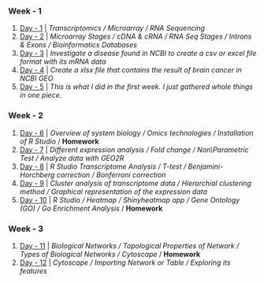 ### Week - 1
1. [Day - 1](/Week-1/Day-1/Day-1.md) | _Transcriptomics / Microarray / RNA Sequencing_
1. [Day - 2](/Week-1/Day-2/Day-2.md) | _Microarray Stages / cDNA & cRNA / RNA Seq Stages / Introns & Exons / Bioinformatics Databases_
1. [Day - 3](/Week-1/Day-3/)  | _Investigate a disease found in NCBI to create a csv or excel file format with its mRNA data_
1. [Day - 4](/Week-1/Day-4/) | _Create a xlsx file that contains the result of brain cancer in NCBI GEO_
1. [Day - 5](/Week-1/Day-5/Day-5.md) | _This is what I did in the first week. I just gathered whole things in one piece._

### Week - 2
1. [Day - 6](/Week-2/Day-6/) | _Overview of system biology / Omics technologies / Installation of R Studio_ / **Homework**
1. [Day - 7](/Week-2/Day-7/) | _Different expression analysis / Fold change / Non\Parametric Test / Analyze data with GEO2R_
1. [Day - 8](/Week-2/Day-8/) | _R Studio Transcriptome Analysis / T-test / Benjamini-Horchberg correction / Bonferroni correction_
1. [Day - 9](/Week-2/Day-9/) | _Cluster analysis of transcriptome data / Hierarchial clustering method / Graphical representation of the expression data_
1. [Day - 10](/Week-2/Day-10/) | _R Studio / Heatmap / Shinyheatmap app / Gene Ontology (GO) / Go Enrichment Analysis_ / **Homework**

### Week - 3

1. [Day - 11](/Week-3/Day-11.md) | _Biological Networks / Topological Properties of Network / Types of Biological Networks / Cytoscape_ / **Homework**
1. [Day - 12](/Week-3/Day-12/Day-12.md) | _Cytoscape / Importing Network or Table / Exploring its features_